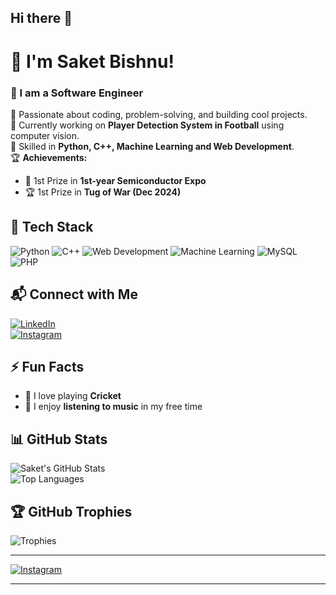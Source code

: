 ## Hi there 👋
# 👋  I'm Saket Bishnu!  
### 🚀 I am a Software Engineer  

🌟 Passionate about coding, problem-solving, and building cool projects.  
🔭 Currently working on **Player Detection System in Football** using computer vision.  
🎯 Skilled in **Python, C++, Machine Learning and Web Development**.  
🏆 **Achievements:**  
   - 🏅 1st Prize in **1st-year Semiconductor Expo**  
   - 🏆 1st Prize in **Tug of War (Dec 2024)**  

## 🚀 Tech Stack  
![Python](https://img.shields.io/badge/-Python-3776AB?style=flat-square&logo=Python&logoColor=white)
![C++](https://img.shields.io/badge/-C++-00599C?style=flat-square&logo=C%2B%2B&logoColor=white)
![Web Development](https://img.shields.io/badge/-Web%20Development-FFA500?style=flat-square&logo=HTML5&logoColor=white)
![Machine Learning](https://img.shields.io/badge/-Machine%20Learning-0277BD?style=flat-square&logo=TensorFlow&logoColor=white)
![MySQL](https://img.shields.io/badge/-MySQL-4479A1?style=flat-square&logo=MySQL&logoColor=white)  
![PHP](https://img.shields.io/badge/-PHP-777BB4?style=flat-square&logo=PHP&logoColor=white)  
  
## 📬 Connect with Me  
[![LinkedIn](https://img.shields.io/badge/-LinkedIn-0077B5?style=flat-square&logo=LinkedIn&logoColor=white)](https://www.linkedin.com/in/saket-bishnu-00769a269/)  
[![Instagram](https://img.shields.io/badge/-Instagram-E4405F?style=flat-square&logo=Instagram&logoColor=white)]([YOUR_INSTAGRAM_LINK_HERE](https://www.instagram.com/.saket._singh.?utm_source=qr&igsh=azc4eWd1ajhlNTNx))  

## ⚡ Fun Facts  
- 🏏 I love playing **Cricket**  
- 🎵 I enjoy **listening to music** in my free time  

## 📊 GitHub Stats  
![Saket's GitHub Stats](https://github-readme-stats.vercel.app/api?username=saketbishnu&show_icons=true&theme=radical)  
![Top Languages](https://github-readme-stats.vercel.app/api/top-langs/?username=saketbishnu&layout=compact&theme=radical)  

## 🏆 GitHub Trophies  
![Trophies](https://github-profile-trophy.vercel.app/?username=saketbishnu&theme=dracula)  

---

[![Instagram](https://img.shields.io/badge/-Instagram-E4405F?style=flat-square&logo=Instagram&logoColor=white)](YOUR_INSTAGRAM_LINK_HERE)  
  

---

<!--
**Saketbishnu/saketbishnu** is a ✨ _special_ ✨ repository because its `README.md` (this file) appears on your GitHub profile.

Here are some ideas to get you started:

- 🔭 I’m currently working on ...
- 🌱 I’m currently learning ...
- 👯 I’m looking to collaborate on ...
- 🤔 I’m looking for help with ...
- 💬 Ask me about ...
- 📫 How to reach me: ...
- 😄 Pronouns: ...
- ⚡ Fun fact: ...
-->
